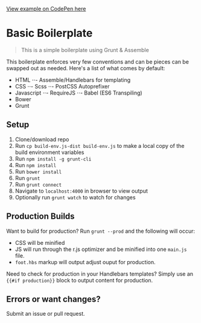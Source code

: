 [View example on CodePen here](http://codepen.io/ventinus/pen/vNPxLd)

# Basic Boilerplate

> This is a simple boilerplate using Grunt & Assemble

This boilerplate enforces very few conventions and can be pieces can be swapped out as needed. Here's a list of what comes by default:

- HTML
⋅⋅- Assemble/Handlebars for templating
- CSS
⋅⋅- Scss
⋅⋅- PostCSS Autoprefixer
- Javascript
⋅⋅- RequireJS
⋅⋅- Babel (ES6 Transpiling)
- Bower
- Grunt


## Setup

1. Clone/download repo
2. Run `cp build-env.js-dist build-env.js` to make a local copy of the build environment variables
3. Run `npm install -g grunt-cli`
4. Run `npm install`
5. Run `bower install`
6. Run `grunt`
7. Run `grunt connect`
8. Navigate to `localhost:4000` in browser to view output
9. Optionally run `grunt watch` to watch for changes


## Production Builds
Want to build for production? Run `grunt --prod` and the following will occur:
- CSS will be minified
- JS will run through the r.js optimizer and be minified into one `main.js` file.
- `foot.hbs` markup will output adjust ouput for production.

Need to check for production in your Handlebars templates? Simply use an `{{#if production}}` block to output content for production.


## Errors or want changes?

Submit an issue or pull request. 
